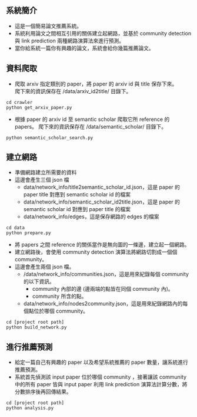 ## 系統簡介
* 這是一個簡易論文推薦系統。
* 系統利用論文之間相互引用的關係建立起網路，並基於 community detection 與 link prediction 兩種網路演算法來進行預測。
* 當你給系統一篇你有興趣的論文，系統會給你幾篇推薦論文。

## 資料爬取
* 爬取 arxiv 指定類別的 paper，將 paper 的 arxiv id 與 title 保存下來。<br>
爬下來的資訊保存在 /data/arxiv_id2title/ 目錄下。
```
cd crawler
python get_arxiv_paper.py
```

* 根據 paper 的 arxiv id 至 semantic scholar 爬取它所 reference 的 papers。
爬下來的資訊保存在 /data/semantic_scholar/ 目錄下。
```
python semantic_scholar_search.py
```
## 建立網路
* 準備網路建立所需要的資料
* 這邊會產生三個 json 檔
  * data/network_info/title2semantic_scholar_id.json，這是 paper 的 paper title 對應到 semantic scholar id 的檔案  
  * data/network_info/semantic_scholar_id2title.json，這是 paper 的 semantic scholar id 對應到 paper title 的檔案 
  * data/network_info/edges，這是保存網路的 edges 的檔案
```
cd data
python prepare.py
```

* 將 papers 之間 reference 的關係當作是無向圖的一條邊，建立起一個網路。
* 建立網路後，會使用 community detection 演算法將網路切割成一個個 community。
* 這邊會產生兩個 json 檔。
  * /data/network_info/communities.json，這是用來紀錄每個 community 的以下資訊。
    * community 內部的邊 (邊兩端的點皆在同個 community 內)。
    * community 所含的點。
  * data/network_info/nodes2community.json，這是用來紀錄網路內的每個點位於哪個 community。
```
cd [project root path]
python build_network.py
```

## 進行推薦預測
* 給定一篇自己有興趣的 paper 以及希望系統推薦的 paper 數量，讓系統進行推薦預測。
* 系統首先偵測該 input paper 位於哪個 community ，接著讓該 community 中的所有 paper 皆與 input paper 利用 link prediction 演算法計算分數，將分數排序後再回傳結果。
```
cd [project root path]
python analysis.py
```
